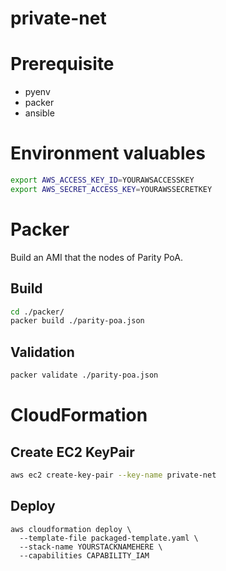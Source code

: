 # private-net

# Prerequisite
- pyenv
- packer
- ansible

# Environment valuables
```bash
export AWS_ACCESS_KEY_ID=YOURAWSACCESSKEY
export AWS_SECRET_ACCESS_KEY=YOURAWSSECRETKEY
``` 

# Packer
Build an AMI that the nodes of Parity PoA.  

## Build
```bash
cd ./packer/
packer build ./parity-poa.json
```

## Validation
```bash
packer validate ./parity-poa.json
```

# CloudFormation


## Create EC2 KeyPair
```bash
aws ec2 create-key-pair --key-name private-net
```

## Deploy
```bash;
aws cloudformation deploy \
  --template-file packaged-template.yaml \
  --stack-name YOURSTACKNAMEHERE \
  --capabilities CAPABILITY_IAM
```
